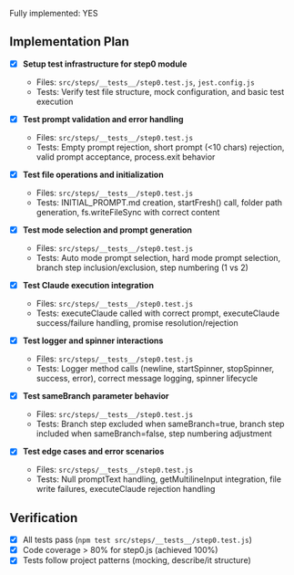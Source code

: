 Fully implemented: YES

## Implementation Plan

- [X] **Setup test infrastructure for step0 module**
  - Files: `src/steps/__tests__/step0.test.js`, `jest.config.js`
  - Tests: Verify test file structure, mock configuration, and basic test execution

- [X] **Test prompt validation and error handling**
  - Files: `src/steps/__tests__/step0.test.js`
  - Tests: Empty prompt rejection, short prompt (<10 chars) rejection, valid prompt acceptance, process.exit behavior

- [X] **Test file operations and initialization**
  - Files: `src/steps/__tests__/step0.test.js`
  - Tests: INITIAL_PROMPT.md creation, startFresh() call, folder path generation, fs.writeFileSync with correct content

- [X] **Test mode selection and prompt generation**
  - Files: `src/steps/__tests__/step0.test.js`
  - Tests: Auto mode prompt selection, hard mode prompt selection, branch step inclusion/exclusion, step numbering (1 vs 2)

- [X] **Test Claude execution integration**
  - Files: `src/steps/__tests__/step0.test.js`
  - Tests: executeClaude called with correct prompt, executeClaude success/failure handling, promise resolution/rejection

- [X] **Test logger and spinner interactions**
  - Files: `src/steps/__tests__/step0.test.js`
  - Tests: Logger method calls (newline, startSpinner, stopSpinner, success, error), correct message logging, spinner lifecycle

- [X] **Test sameBranch parameter behavior**
  - Files: `src/steps/__tests__/step0.test.js`
  - Tests: Branch step excluded when sameBranch=true, branch step included when sameBranch=false, step numbering adjustment

- [X] **Test edge cases and error scenarios**
  - Files: `src/steps/__tests__/step0.test.js`
  - Tests: Null promptText handling, getMultilineInput integration, file write failures, executeClaude rejection handling

## Verification
- [X] All tests pass (`npm test src/steps/__tests__/step0.test.js`)
- [X] Code coverage > 80% for step0.js (achieved 100%)
- [X] Tests follow project patterns (mocking, describe/it structure)
